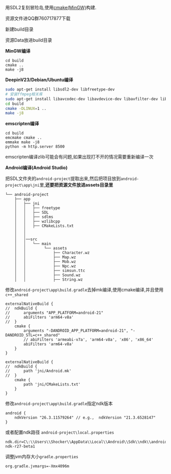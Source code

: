 用SDL2复刻冒险岛,使用[cmake(MinGW)](https://github.com/niXman/mingw-builds-binaries/releases/tag/13.2.0-rt_v11-rev0)构建.

资源文件进QQ群760717877下载

新建build目录

资源Data放进build目录 

**MinGW编译**
```
cd build
cmake ..
make -j8
```

**DeepinV23/Debian/Ubuntu编译**

```bash
sudo apt-get install libsdl2-dev libfreetype-dev
# 安装ffmpeg相关库
sudo apt-get install libavcodec-dev libavdevice-dev libavfilter-dev libavformat-dev libavutil-dev libswresample-dev libswscale-dev
cd build
cmake -DLINUX=1 ..
make -j8
```



**emscripten编译**
```
cd build
emcmake cmake ..
emmake make -j8
python -m http.server 8500
```
emscripten编译zlib可能会有问题,如果出现打不开的情况需要重新编译一次

**Android编译(Android Studio)**

把SDL文件夹的```android-project```提取出来,然后把项目放到```android-project\app\jni```里,**还要把资源文件放进assets目录里**

```
└── android-project
    ├── app
    │   ├── jni
    │   │   ├── freetype
    │   │   ├── SDL
    │   │   ├── sdlms 
    │   │   ├── wzlibcpp
    │   │   ├── CMakeLists.txt
    │   │   
    │   │   
    │   │──src   
    │   │   └── main
    │   │        └── assets
    │   │            ├── Character.wz
    │   │            ├── Map.wz
    │   │            ├── Mob.wz
    │   │            ├── Npc.wz
    │   │            ├── simsun.ttc
    │   │            ├── Sound.wz
    │   │            ├── String.wz
```
修改```android-project\app\build.gradle```去掉mk编译,使用cmake编译,并且使用```c++_shared``` 
```
externalNativeBuild {
//  ndkBuild {
//      arguments "APP_PLATFORM=android-21"
//      abiFilters 'arm64-v8a'
//  }
    cmake {
        arguments "-DANDROID_APP_PLATFORM=android-21", "-DANDROID_STL=c++_shared"
        // abiFilters 'armeabi-v7a', 'arm64-v8a', 'x86', 'x86_64'
        abiFilters 'arm64-v8a'
    }
}
```
```
externalNativeBuild {
//  ndkBuild {
//      path 'jni/Android.mk'
//  }
    cmake {
        path 'jni/CMakeLists.txt'
    }
}
```
修改```android-project\app\build.gradle```指定ndk版本
```
android {
    ndkVersion "26.3.11579264" // e.g.,  ndkVersion "21.3.6528147"
}
```
或者配置ndk路径
```android-project\local.properties```
```
ndk.dir=C\:\\Users\\Shocker\\AppData\\Local\\Android\\Sdk\\ndk\\android-ndk-r27-beta1
```
调整jvm内存大小```gradle.properties```
```
org.gradle.jvmargs=-Xmx4096m
```